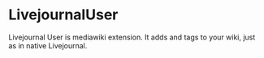 LivejournalUser
===============

Livejournal User is mediawiki extension.
It adds <lj user=""/> and <lj community=""/> tags to your wiki, just as in native Livejournal.